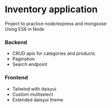 # Inventory application
Project to practice node/express and mongoose  
Using ES6 in Node

### Backend
- CRUD apis for categories and products
- Pagination
- Search endpoint

### Frontend
- Tailwind with daisyui
- Custom multiselect
- Extended daisyui theme